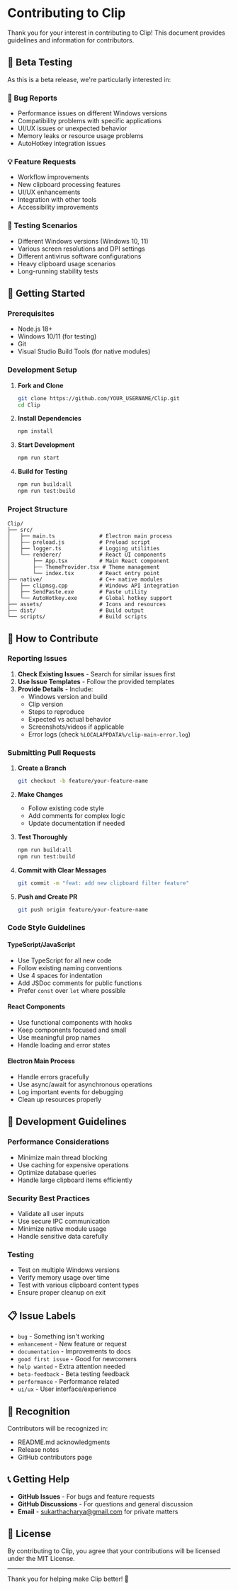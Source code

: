 # Contributing to Clip

Thank you for your interest in contributing to Clip! This document provides guidelines and information for contributors.

## 🎯 Beta Testing

As this is a beta release, we're particularly interested in:

### 🐛 Bug Reports
- Performance issues on different Windows versions
- Compatibility problems with specific applications
- UI/UX issues or unexpected behavior
- Memory leaks or resource usage problems
- AutoHotkey integration issues

### 💡 Feature Requests
- Workflow improvements
- New clipboard processing features
- UI/UX enhancements
- Integration with other tools
- Accessibility improvements

### 🧪 Testing Scenarios
- Different Windows versions (Windows 10, 11)
- Various screen resolutions and DPI settings
- Different antivirus software configurations
- Heavy clipboard usage scenarios
- Long-running stability tests

## 🚀 Getting Started

### Prerequisites
- Node.js 18+ 
- Windows 10/11 (for testing)
- Git
- Visual Studio Build Tools (for native modules)

### Development Setup

1. **Fork and Clone**
   ```bash
   git clone https://github.com/YOUR_USERNAME/Clip.git
   cd Clip
   ```

2. **Install Dependencies**
   ```bash
   npm install
   ```

3. **Start Development**
   ```bash
   npm run start
   ```

4. **Build for Testing**
   ```bash
   npm run build:all
   npm run test:build
   ```

### Project Structure
```
Clip/
├── src/
│   ├── main.ts              # Electron main process
│   ├── preload.js           # Preload script
│   ├── logger.ts            # Logging utilities
│   └── renderer/            # React UI components
│       ├── App.tsx          # Main React component
│       ├── ThemeProvider.tsx # Theme management
│       └── index.tsx        # React entry point
├── native/                  # C++ native modules
│   ├── clipmsg.cpp          # Windows API integration
│   ├── SendPaste.exe        # Paste utility
│   └── AutoHotkey.exe       # Global hotkey support
├── assets/                  # Icons and resources
├── dist/                    # Build output
└── scripts/                 # Build scripts
```

## 📝 How to Contribute

### Reporting Issues

1. **Check Existing Issues** - Search for similar issues first
2. **Use Issue Templates** - Follow the provided templates
3. **Provide Details** - Include:
   - Windows version and build
   - Clip version
   - Steps to reproduce
   - Expected vs actual behavior
   - Screenshots/videos if applicable
   - Error logs (check `%LOCALAPPDATA%/clip-main-error.log`)

### Submitting Pull Requests

1. **Create a Branch**
   ```bash
   git checkout -b feature/your-feature-name
   ```

2. **Make Changes**
   - Follow existing code style
   - Add comments for complex logic
   - Update documentation if needed

3. **Test Thoroughly**
   ```bash
   npm run build:all
   npm run test:build
   ```

4. **Commit with Clear Messages**
   ```bash
   git commit -m "feat: add new clipboard filter feature"
   ```

5. **Push and Create PR**
   ```bash
   git push origin feature/your-feature-name
   ```

### Code Style Guidelines

#### TypeScript/JavaScript
- Use TypeScript for all new code
- Follow existing naming conventions
- Use 4 spaces for indentation
- Add JSDoc comments for public functions
- Prefer `const` over `let` where possible

#### React Components
- Use functional components with hooks
- Keep components focused and small
- Use meaningful prop names
- Handle loading and error states

#### Electron Main Process
- Handle errors gracefully
- Use async/await for asynchronous operations
- Log important events for debugging
- Clean up resources properly

## 🔧 Development Guidelines

### Performance Considerations
- Minimize main thread blocking
- Use caching for expensive operations
- Optimize database queries
- Handle large clipboard items efficiently

### Security Best Practices
- Validate all user inputs
- Use secure IPC communication
- Minimize native module usage
- Handle sensitive data carefully

### Testing
- Test on multiple Windows versions
- Verify memory usage over time
- Test with various clipboard content types
- Ensure proper cleanup on exit

## 📋 Issue Labels

- `bug` - Something isn't working
- `enhancement` - New feature or request
- `documentation` - Improvements to docs
- `good first issue` - Good for newcomers
- `help wanted` - Extra attention needed
- `beta-feedback` - Beta testing feedback
- `performance` - Performance related
- `ui/ux` - User interface/experience

## 🎉 Recognition

Contributors will be recognized in:
- README.md acknowledgments
- Release notes
- GitHub contributors page

## 📞 Getting Help

- **GitHub Issues** - For bugs and feature requests
- **GitHub Discussions** - For questions and general discussion
- **Email** - sukarthacharya@gmail.com for private matters

## 📄 License

By contributing to Clip, you agree that your contributions will be licensed under the MIT License.

---

Thank you for helping make Clip better! 🚀
